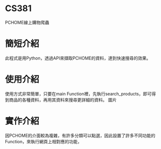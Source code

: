 # CS381
PCHOME線上購物爬蟲
# 簡短介紹
此程式是用Python，透過API來擷取PCHOME的資料，達到快速搜尋的效果。
# 使用介紹
使用方式非常簡單，只要在main Function裡，先執行search_products，即可得到商品的各種資料，再用其資料來搜尋更詳細的資料。
圖片
# 實作介紹
因PCHOME的介面較為複雜，有許多分類可以點選，因此設置了許多不同功能的Function，來執行網頁上相對應的功能，
